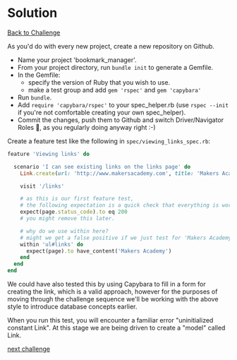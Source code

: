 # Solution

[Back to Challenge](../08_viewing_links.md)

As you'd do with every new project, create a new repository on Github.  

* Name your project 'bookmark_manager'.
* From your project directory, run `bundle init` to generate a Gemfile.
* In the Gemfile:
  - specify the version of Ruby that you wish to use.
  - make a test group and add `gem 'rspec'` and `gem 'capybara'`
* Run `bundle`.
* Add `require 'capybara/rspec'` to your spec_helper.rb (use `rspec --init` if you're not comfortable creating your own spec_helper).
* Commit the changes, push them to Github and switch Driver/Navigator Roles&nbsp;:twisted_rightwards_arrows:, as you regularly doing anyway right :-)

Create a feature test like the following in `spec/viewing_links_spec.rb`:

```ruby
feature 'Viewing links' do

  scenario 'I can see existing links on the links page' do
    Link.create(url: 'http://www.makersacademy.com', title: 'Makers Academy')

    visit '/links'

    # as this is our first feature test,
    # the following expectation is a quick check that everything is working.
    expect(page.status_code).to eq 200
    # you might remove this later.

    # why do we use within here?
    # might we get a false positive if we just test for 'Makers Academy'?
    within 'ul#links' do
      expect(page).to have_content('Makers Academy')
    end
  end
end
```

We could have also tested this by using Capybara to fill in a form for creating the link,
which is a valid approach, however for the purposes of moving through the challenge sequence
we'll be working with the above style to introduce database concepts earlier.

When you run this test, you will encounter a familiar error "uninitialized constant Link". At this stage we are being driven to create a "model" called Link.

[next challenge](../09_creating_a_link_model.md)
